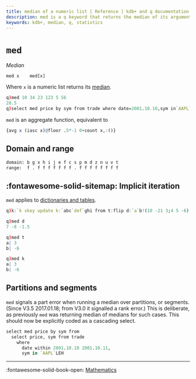 ```yaml
---
title: median of a numeric list | Reference | kdb+ and q documentation
description: med is a q keyword that returns the median of its argument.
keywords: kdb+, median, q, statistics
---
```

# `med`




_Median_

```syntax
med x    med[x]
```

Where `x` is a numeric list returns its [median](https://en.wikipedia.org/wiki/Median "Wikipedia").

```q
q)med 10 34 23 123 5 56
28.5
q)select med price by sym from trade where date=2001.10.10,sym in`AAPL`LEH
```

`med` is an aggregate function, equivalent to 

```q
{avg x (iasc x)@floor .5*-1 0+count x,:()}
```

## Domain and range

```txt
domain: b g x h i j e f c s p m d z n u v t
range:  f . f f f f f f f . f f f f f f f f
```


## :fontawesome-solid-sitemap: Implicit iteration

`med` applies to [dictionaries and tables](../basics/math.md#dictionaries-and-tables).

```q
q)k:`k xkey update k:`abc`def`ghi from t:flip d:`a`b!(10 -21 3;4 5 -6)

q)med d
7 -8 -1.5

q)med t
a| 3
b| -6

q)med k
a| 3
b| -6
```


## Partitions and segments

`med` signals a part error when running a median over partitions, or segments. 
(Since V3.5 2017.01.18; from V3.0 it signalled a rank error.)
This is deliberate, as previously `med` was returning median of medians for such cases. This should now be explicitly coded as a cascading select.

```q
select med price by sym from 
  select price, sym from trade 
    where 
      date within 2001.10.10 2001.10.11, 
      sym in `AAPL`LEH
```


----
:fontawesome-solid-book-open:
[Mathematics](../basics/math.md)
